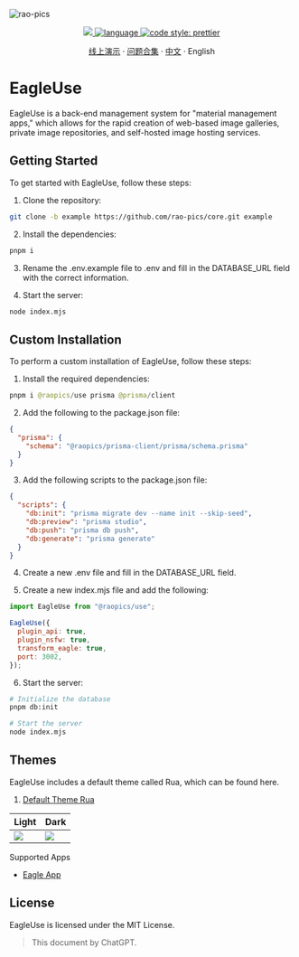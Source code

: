 ![rao-pics](https://github.com/rao-pics/core/blob/develop/readme/preview.gif?raw=true)

<p align='center'>
    <a href="https://github.com/rao-pics/core/blob/master/LICENSE" target="_blank">
        <img src="https://img.shields.io/github/license/meetqy/eagleuse"/>
    </a>
    <a href="https://www.typescriptlang.org" target="_black">
        <img src="https://img.shields.io/badge/language-TypeScript-blue.svg" alt="language">
    </a>
    <a href="https://github.com/prettier/prettier" target="_black"> 
        <img alt="code style: prettier" src="https://img.shields.io/badge/code_style-prettier-ff69b4.svg"/> 
    </a>
</p>

<p align='center'>
    <a href='https://rao.pics'>线上演示</a> ·
    <a href='https://github.com/rao-pics/core/issues/61'>问题合集</a> ·
    <a href='https://github.com/rao-pics/core/RENDME.md'>中文</a>  ·
    <span>English</span>
</p>

# EagleUse

EagleUse is a back-end management system for "material management apps," which allows for the rapid creation of web-based image galleries, private image repositories, and self-hosted image hosting services.

## Getting Started

To get started with EagleUse, follow these steps:

1. Clone the repository:

```bash
git clone -b example https://github.com/rao-pics/core.git example
```

2. Install the dependencies:

```sh
pnpm i
```

3. Rename the .env.example file to .env and fill in the DATABASE_URL field with the correct information.

4. Start the server:

```sh
node index.mjs
```

## Custom Installation

To perform a custom installation of EagleUse, follow these steps:

1. Install the required dependencies:

```java
pnpm i @raopics/use prisma @prisma/client
```

2. Add the following to the package.json file:

```json
{
  "prisma": {
    "schema": "@raopics/prisma-client/prisma/schema.prisma"
  }
}
```

3. Add the following scripts to the package.json file:

```json
{
  "scripts": {
    "db:init": "prisma migrate dev --name init --skip-seed",
    "db:preview": "prisma studio",
    "db:push": "prisma db push",
    "db:generate": "prisma generate"
  }
}
```

4. Create a new .env file and fill in the DATABASE_URL field.

5. Create a new index.mjs file and add the following:

```js
import EagleUse from "@raopics/use";

EagleUse({
  plugin_api: true,
  plugin_nsfw: true,
  transform_eagle: true,
  port: 3002,
});
```

6. Start the server:

```sh
# Initialize the database
pnpm db:init

# Start the server
node index.mjs
```

## Themes

EagleUse includes a default theme called Rua, which can be found here.

1. [Default Theme Rua](https://github.com/rao-pics/rua)

| Light                                                             | Dark                                                              |
| ----------------------------------------------------------------- | ----------------------------------------------------------------- |
| ![](https://github.com/rao-pics/rua/raw/main/readme/preview1.jpg) | ![](https://github.com/rao-pics/rua/raw/main/readme/preview2.jpg) |

Supported Apps

- [Eagle App](https://eagle.cool)

## License

EagleUse is licensed under the MIT License.

> This document by ChatGPT.
